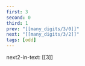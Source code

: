 ```yaml
---
first: 3
second: 0
third: 1
prev: "[[many_digits/3/0]]"
next: "[[many_digits/3/2]]"
tags: [odd]
---
```

next2-in-text: [[3]]
